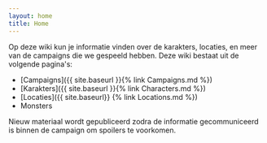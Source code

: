 ```yaml
---
layout: home
title: Home
---
```


Op deze wiki kun je informatie vinden over de karakters, locaties, en meer van de campaigns die we gespeeld hebben. Deze wiki bestaat uit de volgende pagina's:

* [Campaigns]({{ site.baseurl }}{% link Campaigns.md %})
* [Karakters]({{ site.baseurl }}{% link Characters.md %})
* [Locaties]({{ site.baseurl}} {% link Locations.md %})
* Monsters

Nieuw materiaal wordt gepubliceerd zodra de informatie gecommuniceerd is binnen de campaign om spoilers te voorkomen.